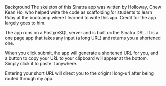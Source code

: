 Background
The skeleton of this Sinatra app was written by Holloway, Chew Kean Ho, who helped write the code as scaffolding for students to learn Ruby at the bootcamp where I learned to write this app. Credit for the app largely goes to him.

The app runs on a PostgreSQL server and is built on the Sinatra DSL. It is a one page app that takes any input (a long URL) and returns you a shortened one. 

When you click submit, the app will generate a shortened URL for you, and a button to copy your URL to your clipboard will appear at the bottom. Simply click it to paste it anywhere. 

Entering your short URL will direct you to the original long-url after being routed through my app. 
